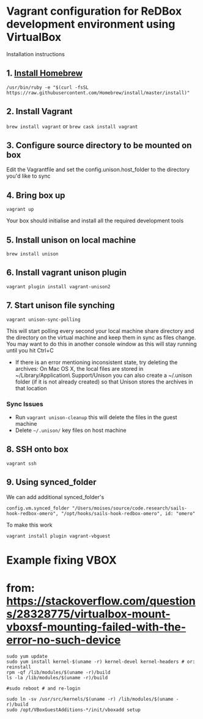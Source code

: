 Vagrant configuration for ReDBox development environment using VirtualBox
====================

Installation instructions
## 1. [Install Homebrew](http://brew.sh/)
`/usr/bin/ruby -e "$(curl -fsSL https://raw.githubusercontent.com/Homebrew/install/master/install)"`

## 2. Install Vagrant
`brew install vagrant`
or
`brew cask install vagrant`

## 3. Configure source directory to be mounted on box
Edit the Vagrantfile and set the config.unison.host_folder to the directory you'd like to sync

## 4. Bring box up
`vagrant up`

Your box should initialise and install all the required development tools

## 5. Install unison on local machine
`brew install unison`

## 6. Install vagrant unison plugin
`vagrant plugin install vagrant-unison2`

## 7. Start unison file synching
`vagrant unison-sync-polling`

This will start polling every second your local machine share directory and the directory on the virtual machine and keep them in sync as files change. You may want to do this in another console window as this will stay running until you hit Ctrl+C

- If there is an error mentioning inconsistent state, try deleting the archives:
    On Mac OS X, the local files are stored in ~/Library/Application\ Support/Unison you can also create a ~/.unison folder (if it is not already created) so that Unison stores the archives in that location

### Sync Issues

- Run `vagrant unison-cleanup` this will delete the files in the guest machine
- Delete `~/.unison/` key files on host machine

## 8. SSH onto box
`vagrant ssh`

## 9. Using synced_folder

We can add additional synced_folder's

```
config.vm.synced_folder "/Users/moises/source/code.research/sails-hook-redbox-omero", "/opt/hooks/sails-hook-redbox-omero", id: "omero"
```

To make this work

```
vagrant install plugin vagrant-vbguest
```


# Example fixing VBOX
# from: https://stackoverflow.com/questions/28328775/virtualbox-mount-vboxsf-mounting-failed-with-the-error-no-such-device

```
sudo yum update
sudo yum install kernel-$(uname -r) kernel-devel kernel-headers # or: reinstall
rpm -qf /lib/modules/$(uname -r)/build
ls -la /lib/modules/$(uname -r)/build
```

```
#sudo reboot # and re-login
```

```
sudo ln -sv /usr/src/kernels/$(uname -r) /lib/modules/$(uname -r)/build
sudo /opt/VBoxGuestAdditions-*/init/vboxadd setup
```
